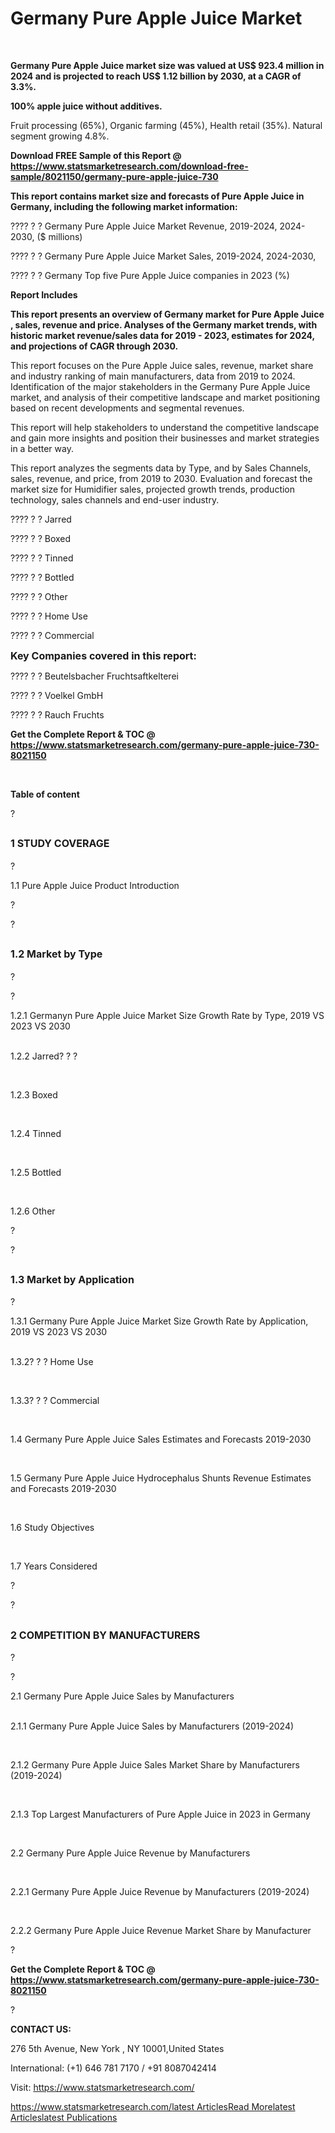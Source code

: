 <h1>Germany Pure Apple Juice Market</h1><br/><p><strong>Germany Pure Apple Juice market size was valued at US$ 923.4 million in 2024 and is projected to reach US$ 1.12 billion by 2030, at a <strong>CAGR</strong> of 3.3%.</strong></p>
 
 
 
 <p><strong>100% apple juice without additives.</strong></p>
 
 
 
 <p>Fruit processing (65%), Organic farming (45%), Health retail (35%). Natural segment growing 4.8%.</p>
 
 
 
 <p><strong>Download FREE Sample of this Report @ <a href="https://www.statsmarketresearch.com/download-free-sample/8021150/germany-pure-apple-juice-730">https://www.statsmarketresearch.com/download-free-sample/8021150/germany-pure-apple-juice-730</a></strong></p>
 
 
 
 <p><strong>This report contains market size and forecasts of Pure Apple Juice in Germany, including the following market information:</strong></p>
 
 
 
 <p>???? ? ? Germany Pure Apple Juice Market Revenue, 2019-2024, 2024-2030, ($ millions)</p>
 
 
 
 <p>???? ? ? Germany Pure Apple Juice Market Sales, 2019-2024, 2024-2030,</p>
 
 
 
 <p>???? ? ? Germany Top five Pure Apple Juice companies in 2023 (%)</p>
 
 
 
 <p><strong>Report Includes</strong></p>
 
 
 
 <p><strong>This report presents an overview of Germany market for Pure Apple Juice , sales, revenue and price. Analyses of the Germany market trends, with historic market revenue/sales data for 2019 - 2023, estimates for 2024, and projections of <strong>CAGR</strong> through 2030.</strong></p>
 
 
 
 <p>This report focuses on the Pure Apple Juice sales, revenue, market share and industry ranking of main manufacturers, data from 2019 to 2024. Identification of the major stakeholders in the Germany Pure Apple Juice market, and analysis of their competitive landscape and market positioning based on recent developments and segmental revenues.</p>
 
 
 
 <p>This report will help stakeholders to understand the competitive landscape and gain more insights and position their businesses and market strategies in a better way.</p>
 
 
 
 <p>This report analyzes the segments data by Type, and by Sales Channels, sales, revenue, and price, from 2019 to 2030. Evaluation and forecast the market size for Humidifier sales, projected growth trends, production technology, sales channels and end-user industry.</p>
 
 
 
 <p>???? ? ? Jarred</p>
 
 
 
 <p>???? ? ? Boxed</p>
 
 
 
 <p>???? ? ? Tinned</p>
 
 
 
 <p>???? ? ? Bottled</p>
 
 
 
 <p>???? ? ? Other</p>
 
 
 
 <p>???? ? ? Home Use</p>
 
 
 
 <p>???? ? ? Commercial</p>
 
 
 
 <p><span style="font-size:16px"><strong>Key Companies covered in this report:</strong></span></p>
 
 
 
 <p>???? ? ? Beutelsbacher Fruchtsaftkelterei</p>
 
 
 
 <p>???? ? ? Voelkel GmbH</p>
 
 
 
 <p>???? ? ? Rauch Fruchts</p>
 
 
 
 <div><b>Get the Complete Report & TOC @ <a href="https://www.statsmarketresearch.com/germany-pure-apple-juice-730-8021150">https://www.statsmarketresearch.com/germany-pure-apple-juice-730-8021150</a></b></div>
 
 
 
 <p><br />
 
 <b>Table of content</b></p>
 
 
 
 <p>? </p>
 
 
 
 <h2><span style="font-size:16px"><strong>1 STUDY COVERAGE</strong></span></h2>
 
 
 
 <p>? </p>
 
 
 
 <p>1.1 Pure Apple Juice Product Introduction</p>
 
 
 
 <p>? </p>
 
 
 
 <p>? </p>
 
 
 
 <h2><span style="font-size:16px"><strong>1.2 Market by Type</strong></span></h2>
 
 
 
 <p>? </p>
 
 
 
 <p>? </p>
 
 
 
 <p>1.2.1 Germanyn Pure Apple Juice Market Size Growth Rate by Type, 2019 VS 2023 VS 2030<br />
 
 <br />
 
 1.2.2 Jarred? ? ? <br />
 
 <br />
 
 1.2.3 Boxed<br />
 
 <br />
 
 1.2.4 Tinned<br />
 
 <br />
 
 1.2.5 Bottled<br />
 
 <br />
 
 1.2.6 Other<br />
 
 ? </p>
 
 
 
 <p>? </p>
 
 
 
 <h2><span style="font-size:16px"><strong>1.3 Market by Application</strong></span></h2>
 
 
 
 <p>? </p>
 
 
 
 <p>1.3.1 Germany Pure Apple Juice Market Size Growth Rate by Application, 2019 VS 2023 VS 2030<br />
 
 <br />
 
 1.3.2? ? ? Home Use<br />
 
 <br />
 
 1.3.3? ? ? Commercial<br />
 
 <br />
 
 1.4 Germany Pure Apple Juice Sales Estimates and Forecasts 2019-2030<br />
 
 <br />
 
 1.5 Germany Pure Apple Juice Hydrocephalus Shunts Revenue Estimates and Forecasts 2019-2030<br />
 
 <br />
 
 1.6 Study Objectives<br />
 
 <br />
 
 1.7 Years Considered</p>
 
 
 
 <p>? </p>
 
 
 
 <p>? </p>
 
 
 
 <h2><span style="font-size:16px"><strong>2 COMPETITION BY MANUFACTURERS</strong></span></h2>
 
 
 
 <p>? </p>
 
 
 
 <p>? </p>
 
 
 
 <p>2.1 Germany Pure Apple Juice Sales by Manufacturers<br />
 
 <br />
 
 2.1.1 Germany Pure Apple Juice Sales by Manufacturers (2019-2024)<br />
 
 <br />
 
 2.1.2 Germany Pure Apple Juice Sales Market Share by Manufacturers (2019-2024)<br />
 
 <br />
 
 2.1.3 Top Largest Manufacturers of Pure Apple Juice in 2023 in Germany<br />
 
 <br />
 
 2.2 Germany Pure Apple Juice Revenue by Manufacturers<br />
 
 <br />
 
 2.2.1 Germany Pure Apple Juice Revenue by Manufacturers (2019-2024)<br />
 
 <br />
 
 2.2.2 Germany Pure Apple Juice Revenue Market Share by Manufacturer</p>
 
 
 
 <p>? </p>
 
 
 
 <div><b>Get the Complete Report & TOC @ <a href="https://www.statsmarketresearch.com/germany-pure-apple-juice-730-8021150">https://www.statsmarketresearch.com/germany-pure-apple-juice-730-8021150</a></b></div>
 
 
 
 <p>? </p>
 
 
 
 <p><b>CONTACT US:</b><br />
 
 276 5th Avenue, New York , NY 10001,United States<br />
 
 International: (+1) 646 781 7170 / +91 8087042414<br />
 
 Visit: <a href="https://www.statsmarketresearch.com/">https://www.statsmarketresearch.com/</a><br />
 
 <a href="https://gyeongbokgung.com">https://www.statsmarketresearch.com/</a><a href="https://hallyeomaritime.com">latest Articles</a><a href="https://jingwansa.com">Read More</a><a href="https://nguoiviet.jp/">latest Articles</a><a href="https://www.intelmarketresearch.com/">latest Publications</a></p>